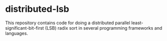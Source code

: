 # distributed-lsb

This repository contains code for doing a distributed parallel
least-significant-bit-first (LSB) radix sort in several programming
frameworks and languages.

